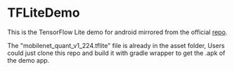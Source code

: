 # TFLiteDemo

This is the TensorFlow Lite demo for android mirrored from the official [repo](https://github.com/tensorflow/tensorflow/tree/master/tensorflow/contrib/lite).

The "mobilenet_quant_v1_224.tflite" file is already in the asset folder, Users could just clone this repo and build it with gradle wrapper to get the .apk of the demo app.